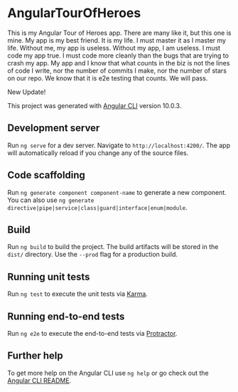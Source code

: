 # AngularTourOfHeroes

This is my Angular Tour of Heroes app.  There are many like it, but this one is mine.  My app is my best friend.  It is my life.  I must master it as I master my life.  Without me, my app is useless.  Without my app, I am useless.  I must code my app true.  I must code more cleanly than the bugs that are trying to crash my app.  My app and I know that what counts in the biz is not the lines of code I write, nor the number of commits I make, nor the number of stars on our repo.  We know that it is e2e testing that counts.  We will pass.

New Update!

This project was generated with [Angular CLI](https://github.com/angular/angular-cli) version 10.0.3.

## Development server

Run `ng serve` for a dev server. Navigate to `http://localhost:4200/`. The app will automatically reload if you change any of the source files.

## Code scaffolding

Run `ng generate component component-name` to generate a new component. You can also use `ng generate directive|pipe|service|class|guard|interface|enum|module`.

## Build

Run `ng build` to build the project. The build artifacts will be stored in the `dist/` directory. Use the `--prod` flag for a production build.

## Running unit tests

Run `ng test` to execute the unit tests via [Karma](https://karma-runner.github.io).

## Running end-to-end tests

Run `ng e2e` to execute the end-to-end tests via [Protractor](http://www.protractortest.org/).

## Further help

To get more help on the Angular CLI use `ng help` or go check out the [Angular CLI README](https://github.com/angular/angular-cli/blob/master/README.md).
